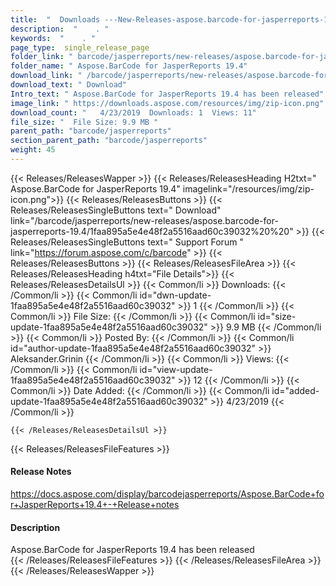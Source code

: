 ```yaml
---
title:  "  Downloads ---New-Releases-aspose.barcode-for-jasperreports-19.4 . " 
description:  "    . " 
keywords:  "    . " 
page_type:  single_release_page
folder_link: " barcode/jasperreports/new-releases/aspose.barcode-for-jasperreports-19.4/"
folder_name: " Aspose.BarCode for JasperReports 19.4"
download_link: " /barcode/jasperreports/new-releases/aspose.barcode-for-jasperreports-19.4/1faa895a5e4e48f2a5516aad60c39032"
download_text: " Download"
Intro_text: " Aspose.BarCode for JasperReports 19.4 has been released"
image_link: " https://downloads.aspose.com/resources/img/zip-icon.png"
download_count: "   4/23/2019  Downloads: 1  Views: 11"
file_size: "  File Size: 9.9 MB "
parent_path: "barcode/jasperreports"
section_parent_path: "barcode/jasperreports"
weight: 45 
---
```


{{< Releases/ReleasesWapper >}}
  {{< Releases/ReleasesHeading H2txt=" Aspose.BarCode for JasperReports 19.4" imagelink="/resources/img/zip-icon.png">}}
  {{< Releases/ReleasesButtons >}}
    {{< Releases/ReleasesSingleButtons text=" Download" link="/barcode/jasperreports/new-releases/aspose.barcode-for-jasperreports-19.4/1faa895a5e4e48f2a5516aad60c39032%20%20" >}}
    {{< Releases/ReleasesSingleButtons text=" Support Forum " link="https://forum.aspose.com/c/barcode" >}}
  {{< Releases/ReleasesButtons >}}
  {{< Releases/ReleasesFileArea >}}
    {{< Releases/ReleasesHeading h4txt="File Details">}}
    {{< Releases/ReleasesDetailsUl >}}
            {{< Common/li  >}} Downloads: {{< /Common/li >}} 
      {{< Common/li id="dwn-update-1faa895a5e4e48f2a5516aad60c39032" >}} 1 {{< /Common/li >}} 
      {{< Common/li  >}} File Size: {{< /Common/li >}} 
      {{< Common/li id="size-update-1faa895a5e4e48f2a5516aad60c39032" >}} 9.9 MB {{< /Common/li >}} 
      {{< Common/li  >}} Posted By: {{< /Common/li >}} 
      {{< Common/li id="author-update-1faa895a5e4e48f2a5516aad60c39032" >}} Aleksander.Grinin {{< /Common/li >}} 
      {{< Common/li  >}} Views: {{< /Common/li >}} 
      {{< Common/li id="view-update-1faa895a5e4e48f2a5516aad60c39032" >}} 12 {{< /Common/li >}} 
      {{< Common/li  >}} Date Added: {{< /Common/li >}} 
      {{< Common/li id="added-update-1faa895a5e4e48f2a5516aad60c39032" >}} 4/23/2019 {{< /Common/li >}} 

    {{< /Releases/ReleasesDetailsUl >}}

  {{< Releases/ReleasesFileFeatures >}}
      <h4>Release Notes</h4><div><a href="https://docs.aspose.com/display/barcodejasperreports/Aspose.BarCode+for+JasperReports+19.4+-+Release+notes">https://docs.aspose.com/display/barcodejasperreports/Aspose.BarCode+for+JasperReports+19.4+-+Release+notes</a></div><h4>Description</h4><div class="HTMLDescription">Aspose.BarCode for JasperReports 19.4 has been released</div>
  {{< /Releases/ReleasesFileFeatures >}}
 {{< /Releases/ReleasesFileArea >}}
{{< /Releases/ReleasesWapper >}}


